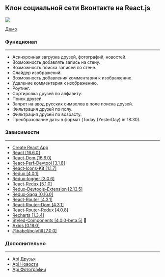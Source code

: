 ## Клон социальной сети Вконтакте на React.js

![](https://github.com/Wremeker/vk-clone-app/blob/master/images/image.png)


[Демо](http://Wremeker.github.io/Vk-clone)

### Функционал
------------------------------------------------

* Асинхронная загрузка друзей, фотографий, новостей.
* Возможность добавлять запись на стену.
* Возможность поиска записей по стене.
* Слайдер изображений.
* Возможность добавления комментария к изображению.
* Удаление комментария к изображению.
* Роутинг.
* Сортировка друзей по алфавиту.
* Поиск друзей.
* Запрет на ввод русских символов в поле поиска друзей.
* Фильтрация друзей по полу.
* Фильтрация друзей по возрасту.
* Преобразование даты в формат (Today (YesterDay) in 18:30).

### Зависимости
------------------------------------------------

* [Create React App](https://github.com/facebook/create-react-app)
* [React [16.6.0]](https://github.com/facebook/react)
* [React-Dom [16.6.0]](https://github.com/facebook/react)
* [React-Perf-Devtool [3.1.8]](https://github.com/nitin42/react-perf-devtool)
* [React-Icons-Kit [1.1.7]](https://github.com/wmira/react-icons-kit)
* [Redux [4.0.1]](https://github.com/reduxjs/redux)
* [Redux-logger [3.0.6]](https://github.com/LogRocket/redux-logger)
* [React-Redux [5.1.0]](https://github.com/reduxjs/react-redux)
* [Redux-Devtools-Extension [2.13.5]](https://github.com/zalmoxisus/redux-devtools-extension)
* [Redux-Saga [0.16.0]](https://github.com/redux-saga/redux-saga)
* [React-Router [4.3.1]](https://github.com/ReactTraining/react-router)
* [React-Router-Dom [4.3.1]](https://github.com/ReactTraining/react-router)
* [React-Router-Redux [4.0.8]](https://github.com/reactjs/react-router-redux)
* [Recharts [1.3.4]](https://github.com/recharts/recharts)
* [Styled-Components [4.0.0-beta.5]](https://github.com/styled-components) 💅
* [Axios [0.18.0]](https://github.com/axios/axios)
* [@babel/polyfill [7.0.0]](https://github.com/babel/babel/tree/master/packages/babel-polyfill)


### Дополнительно
------------------------------------------------

* [Api Друзья](https://randomuser.me/)
* [Api Новости](https://api.unsplash.com)
* [Api Фотографии](https://newsapi.org)
